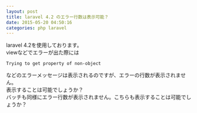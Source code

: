 ```yaml
---
layout: post
title: laravel 4.2 のエラー行数は表示可能？
date: 2015-05-20 04:50:16
categories: php laravel
---
```

<p>laravel 4.2を使用しております。<br>
viewなどでエラーが出た際には</p>

```
Trying to get property of non-object
```

<p>などのエラーメッセージは表示されるのですが、エラーの行数が表示されません。<br>
表示することは可能でしょうか？<br>
バッチも同様にエラー行数が表示されません。こちらも表示することは可能でしょうか？</p>
